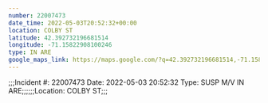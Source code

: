 ```yaml
---
number: 22007473
date_time: 2022-05-03T20:52:32+00:00
location: COLBY ST
latitude: 42.392732196681514
longitude: -71.15822908100246
type: IN ARE
google_maps_link: https://maps.google.com/?q=42.392732196681514,-71.15822908100246
---
```


;;;Incident #: 22007473   Date: 2022-05-03 20:52:32   Type: SUSP M/V IN ARE;;;;;;Location: COLBY ST;;;
